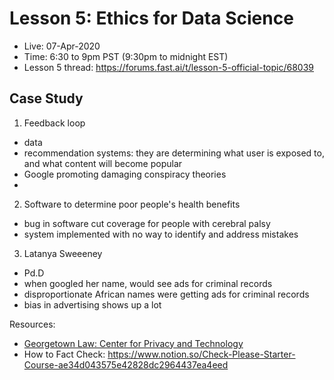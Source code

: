 # Lesson 5:  Ethics for Data Science
- Live:  07-Apr-2020
- Time: 6:30 to 9pm PST  (9:30pm to midnight EST)
- Lesson 5 thread:  https://forums.fast.ai/t/lesson-5-official-topic/68039


## Case Study
1. Feedback loop
- data
- recommendation systems: they are determining what user is exposed to, and what content will become popular
- Google  promoting damaging conspiracy theories
- 
2. Software to determine poor people's health benefits
- bug in software cut coverage for people with cerebral palsy
- system implemented with no way to identify and address mistakes
3.  Latanya Sweeeney
- Pd.D
- when googled her name, would see ads for criminal records
- disproportionate African names were getting ads for criminal records
- bias in advertising shows up a lot


Resources:
- [Georgetown Law:  Center for Privacy and Technology](https://forums.fast.ai/t/lesson-5-official-topic/68039)
- How to Fact Check:  https://www.notion.so/Check-Please-Starter-Course-ae34d043575e42828dc2964437ea4eed

